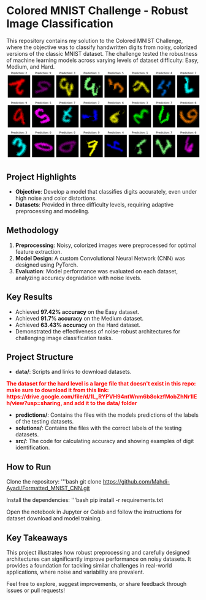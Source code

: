 # Colored MNIST Challenge - Robust Image Classification

This repository contains my solution to the Colored MNIST Challenge, where the objective was to classify handwritten digits from noisy, colorized versions of the classic MNIST dataset. The challenge tested the robustness of machine learning models across varying levels of dataset difficulty: Easy, Medium, and Hard.
![Description](resultat_medium.png)

## Project Highlights

- **Objective**: Develop a model that classifies digits accurately, even under high noise and color distortions.
- **Datasets**: Provided in three difficulty levels, requiring adaptive preprocessing and modeling.

## Methodology

1. **Preprocessing**: Noisy, colorized images were preprocessed for optimal feature extraction.
2. **Model Design**: A custom Convolutional Neural Network (CNN) was designed using PyTorch.
3. **Evaluation**: Model performance was evaluated on each dataset, analyzing accuracy degradation with noise levels.

## Key Results

- Achieved **97.42% accuracy** on the Easy dataset.
- Achieved **91.7% accuracy** on the Medium dataset.
- Achieved **63.43% accuracy** on the Hard dataset.
- Demonstrated the effectiveness of noise-robust architectures for challenging image classification tasks.

## Project Structure

- **data/**: Scripts and links to download datasets.

<strong align="center" style="color: red;">
The dataset for the hard level is a large file that doesn't exist in this repo: make sure to download it from this link: https://drive.google.com/file/d/1L_RYPVH94ntWnm6b8okzfMobZhNr1IEh/view?usp=sharing, and add it to the data/ folder
</strong>


- **predictions/**: Contains the files with the models predictions of the labels of the testing datasets.
- **solutions/**: Contains the files with the correct labels of the testing datasets.
- **src/**: The code for calculating accuracy and showing examples of digit identification.

## How to Run

Clone the repository:
'''bash
git clone https://github.com/Mahdi-Ayadi/Formatted_MNIST_CNN.git

Install the dependencies:
'''bash 
pip install -r requirements.txt

Open the notebook in Jupyter or Colab and follow the instructions for dataset download and model training.

## Key Takeaways
This project illustrates how robust preprocessing and carefully designed architectures can significantly improve performance on noisy datasets. It provides a foundation for tackling similar challenges in real-world applications, where noise and variability are prevalent.

Feel free to explore, suggest improvements, or share feedback through issues or pull requests!

